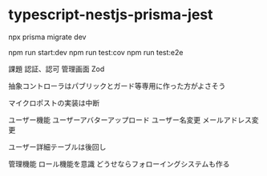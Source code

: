 # typescript-nestjs-prisma-jest

npx prisma migrate dev

npm run start:dev
npm run test:cov
npm run test:e2e

課題
認証、認可
管理画面
Zod


抽象コントローラはパブリックとガード等専用に作った方がよさそう

マイクロポストの実装は中断


ユーザー機能
ユーザーアバターアップロード
ユーザー名変更
メールアドレス変更

ユーザー詳細テーブルは後回し

管理機能
ロール機能を意識
どうせならフォローイングシステムも作る

